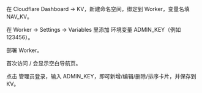 在 Cloudflare Dashboard → KV，新建命名空间，绑定到 Worker，变量名填 NAV_KV。

在 Worker → Settings → Variables 里添加 环境变量 ADMIN_KEY（例如 123456）。

部署 Worker。

首次访问 / 会显示空白导航页。

点击 管理员登录，输入 ADMIN_KEY，即可新增/编辑/删除/排序卡片，并保存到 KV。
